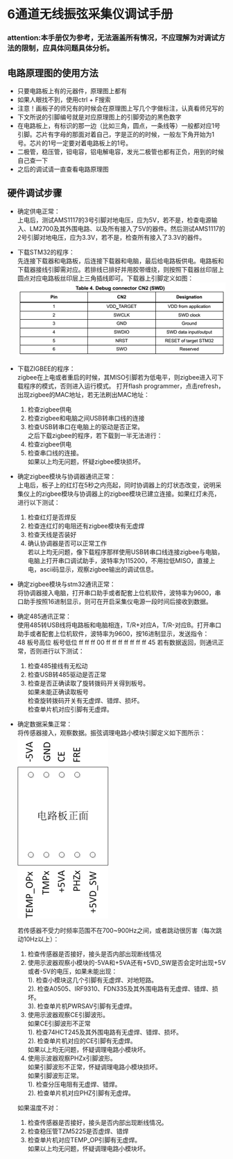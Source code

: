 ﻿# 6通道无线振弦采集仪调试手册 #

### attention:本手册仅为参考，无法涵盖所有情况，不应理解为对调试方法的限制，应具体问题具体分析。 ###

## 电路原理图的使用方法 ##
+ 只要电路板上有的元器件，原理图上都有
+ 如果人眼找不到，使用ctrl + F搜索
+ 注意！画板子的师兄有的时候会在原理图上写几个字做标注，认真看师兄写的
+ 下文所说的引脚编号就是对应原理图上的引脚旁边的黑色数字
+ 在电路板上，有标识的那一边（比如三角，圆点，一条线等）一般都对应1号引脚。芯片有字母的那面对着自己，字是正的的时候，一般左下角开始为1号。芯片的1号一定要对着电路板上的1号。
+ 二极管，稳压管，钽电容，铝电解电容，发光二极管也都有正负，用到的时候自己查一下
+ 之后的调试请一直查看电路原理图

## 硬件调试步骤 ##
+ 确定供电正常：  
上电后，测试AMS1117的3号引脚对地电压，应为5V，若不是，检查电源输入、LM2700及其外围电路、以及所有接入了5V的器件。然后测试AMS1117的2号引脚对地电压，应为3.3V，若不是，检查所有接入了3.3V的器件。
+ 下载STM32的程序：  
先连接下载器和电路板，后连接下载器和电脑，最后给电路板供电。电路板和下载器接线引脚需对应。若排线已排好并用胶带缠绕，则按照下载器丝印层上圆点对应电路板丝印层上三角插线即可。下载器上引脚定义如图：  
![](pic/SWD.PNG)
+ 下载ZIGBEE的程序：  
zigbee在上电或者重启的时候，其MISO引脚若为低电平，则zigbee进入可下载程序的模式，否则进入运行模式。
打开flash programmer，点击refresh，出现zigbee的MAC地址，若无法刷出MAC地址：
    1. 检查zigbee供电
    2. 检查zigbee和电脑之间USB转串口线的连接
    3. 检查USB转串口在电脑上的驱动是否正常。  
之后下载zigbee的程序，若下载到一半无法进行：
    1. 检查zigbee供电
    2. 检查串口线的连接。  
    如果以上均无问题，怀疑zigbee模块损坏。
+ 确定zigbee模块与协调器通讯正常：  
上电后，板子上的红灯在5秒之内亮起，同时协调器上的灯状态改变，说明采集仪上的zigbee模块与协调器上的zigbee模块已建立连接。如果红灯未亮，进行以下测试：  
    1. 检查红灯是否焊反
    2. 检查连红灯的电阻还有zigbee模块有无虚焊
    3. 检查天线是否装好
    4. 确认协调器是否可以正常工作  
    若以上均无问题，像下载程序那样使用USB转串口线连接zigbee与电脑，电脑上打开串口调试助手，波特率为115200，不用拉低MISO，直接上电，ascii码显示，观察zigbee输出的调试信息。
+ 确定zigbee模块与stm32通讯正常：  
将协调器接入电脑，打开串口助手或者配套上位机软件，波特率为9600，串口助手按照16进制显示，则可在开启采集仪电源一段时间后接收到数据。
+ 确定485通讯正常：  
使用485转USB线将电路板和电脑相连，T/R+对应A，T/R-对应B。打开串口助手或者配套上位机软件，波特率为9600，按16进制显示，发送指令：  
48 板号高位 板号低位 ff ff ff 00 ff ff ff ff ff ff ff 45 若有数据返回，则通讯正常，否则进行以下测试：  
    1. 检查485接线有无松动
    2. 检查USB转485驱动是否正常
    3. 检查是否正确读取了旋转拨码开关得到板号。  
    如果未能正确读取板号  
    检查旋转拨码开关有无虚焊、错焊、损坏。  
    检查单片机对应引脚有无虚焊。
+ 确定数据采集正常：  
将传感器接入，观察数据。振弦调理电路小模块引脚定义如下图所示：     
![](pic/STRINGMODULE.PNG)  

    若传感器不受力时频率范围不在700~900Hz之间，或者跳动很厉害（每次跳动10Hz以上）：  
    1. 检查传感器是否接好，接头是否内部出现断线情况  
    2. 使用示波器观察小模块的-5VA和+5VA还有+5VD_SW是否会定时出现+5V或者-5V的电压，如果未能出现：  
      1). 检查小模块这几个引脚有无虚焊、对地短路。  
      2). 检查A0505、IRF9310、FDN335及其外围电路有无虚焊、错焊、损坏。  
      3). 检查单片机PWRSAV引脚有无虚焊。
    2. 使用示波器观察CE引脚波形。  
    如果CE引脚波形不正常    
      1). 检查74HCT245及其外围电路有无虚焊、错焊、损坏。  
      2). 检查单片机对应的CE引脚有无虚焊。  
    如果以上均无问题，怀疑调理电路小模块坏。  
    3. 使用示波器观察PHZx引脚波形。  
    如果引脚波形不正常，怀疑调理电路小模块损坏。  
    如果引脚波形正常。  
      1). 检查分压电阻有无虚焊、错焊。  
      2). 检查单片机对应PHZ引脚有无虚焊。    

    如果温度不对：  
    1. 检查传感器是否接好，接头是否内部出现断线情况。  
    2. 检查稳压管TZM5225是否虚焊、错焊  
    3. 检查单片机对应TEMP_OP引脚有无虚焊。    
    如果以上均无问题，怀疑调理电路小模块坏。  
